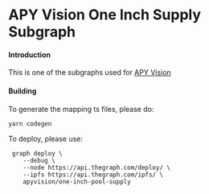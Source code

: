 # APY Vision One Inch Supply Subgraph

#### Introduction 

This is one of the subgraphs used for [APY Vision](https://apy.vision)

#### Building
To generate the mapping ts files, please do:
```
yarn codegen
```
To deploy, please use:
```
 graph deploy \
    --debug \
    --node https://api.thegraph.com/deploy/ \
    --ipfs https://api.thegraph.com/ipfs/ \
    apyvision/one-inch-pool-supply
```


